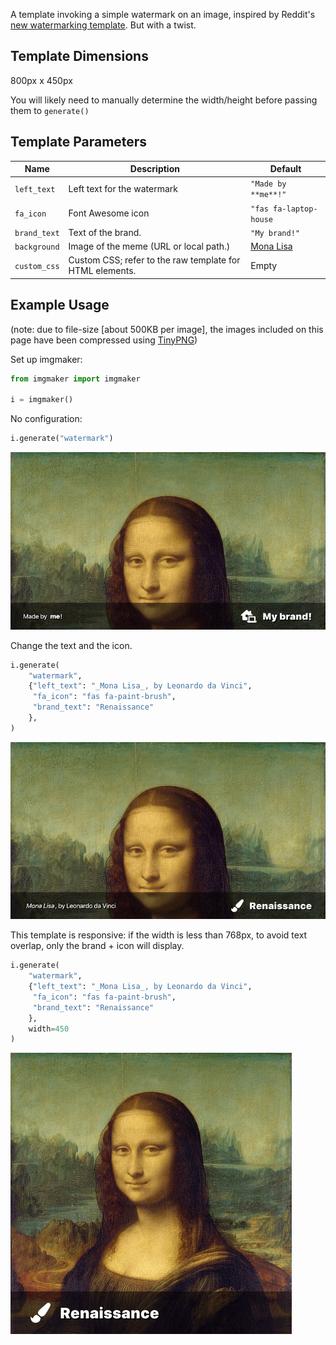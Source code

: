 A template invoking a simple watermark on an image, inspired by Reddit's [new watermarking template](https://www.reddit.com/r/assholedesign/comments/e1d50c/reddit_watermarking_any_image_you_save_off_the_app/). But with a twist.

## Template Dimensions

800px x 450px

You will likely need to manually determine the width/height before passing them to `generate()`

## Template Parameters

| Name         | Description                                              | Default                                              |
| ------------ | -------------------------------------------------------- | ---------------------------------------------------- |
| `left_text`  | Left text for the watermark                              | `"Made by **me**!"`                                  |
| `fa_icon`    | Font Awesome icon                                        | `"fas fa-laptop-house`                               |
| `brand_text` | Text of the brand.                                       | `"My brand!"`                                        |
| `background` | Image of the meme (URL or local path.)                   | [Mona Lisa](https://en.wikipedia.org/wiki/Mona_Lisa) |
| `custom_css` | Custom CSS; refer to the raw template for HTML elements. | Empty                                                |

## Example Usage

(note: due to file-size [about 500KB per image], the images included on this page have been compressed using [TinyPNG](https://tinypng.com))

Set up imgmaker:

```python
from imgmaker import imgmaker

i = imgmaker()
```

No configuration:

```python
i.generate("watermark")
```

![](img/watermark1.png)

Change the text and the icon.

```python
i.generate(
    "watermark",
    {"left_text": "_Mona Lisa_, by Leonardo da Vinci",
     "fa_icon": "fas fa-paint-brush",
     "brand_text": "Renaissance"
    },
)
```

![](img/watermark2.png)

This template is responsive: if the width is less than 768px, to avoid text overlap, only the brand + icon will display.

```python
i.generate(
    "watermark",
    {"left_text": "_Mona Lisa_, by Leonardo da Vinci",
     "fa_icon": "fas fa-paint-brush",
     "brand_text": "Renaissance"
    },
    width=450
)
```

![](img/watermark3.png)
